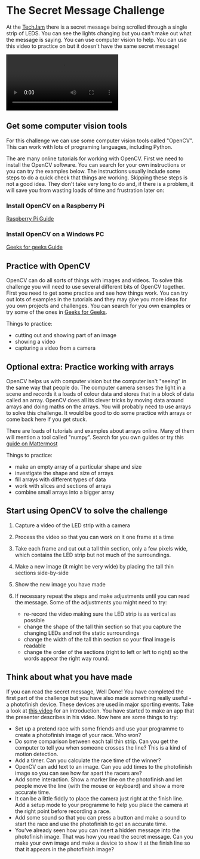 # The Secret Message Challenge

At the [TechJam](https://techjam.softwarecornwall.org/) there is a secret message being scrolled through a single strip of LEDS. You can see the lights changing but you can't make out what the message is saying. You can use computer vision to help. You can use this video to practice on but it doesn't have the same secret message!

![test message](IMG_6230.mp4)

## Get some computer vision tools

For this challenge we can use some computer vision tools called "OpenCV". This can work with lots of programing languages, including Python.

The are many online tutorials for working with OpenCV. First we need to install the OpenCV software. You can search for your own instructions or you can try the examples below. The instructions usually include some steps to do a quick check that things are working. Skipping these steps is not a good idea. They don't take very long to do and, if there is a problem, it will save you from wasting loads of time and frustration later on:

### Install OpenCV on a Raspberry Pi

[Raspberry Pi Guide](https://raspberrypi-guide.github.io/programming/install-opencv)

### Install OpenCV on a Windows PC

[Geeks for geeks Guide](https://www.geeksforgeeks.org/how-to-install-opencv-for-python-in-windows/)

## Practice with OpenCV

OpenCV can do all sorts of things with images and videos. To solve this challenge you will need to use several different bits of OpenCV together. First you need to get some practice and see how things work. You can try out lots of examples in the tutorials and they may give you more ideas for you own projects and challenges. You can search for you own examples or try some of the ones in [Geeks for Geeks](https://www.geeksforgeeks.org/opencv-python-tutorial/?ref=lbp).

Things to practice:

- cutting out and showing part of an image
- showing a video
- capturing a video from a camera

## Optional extra: Practice working with arrays

OpenCV helps us with computer vision but the computer isn't "seeing" in the same way that people do. The computer camera senses the light in a scene and records it a loads of colour data and stores that in a block of data called an array. OpenCV does all its clever tricks by moving data around arrays and doing maths on the arrays. You will probably need to use arrays to solve this challenge. It would be good to do some practice with arrays or come back here if you get stuck.

There are loads of tutorials and examples about arrays online. Many of them will mention a tool called "numpy". Search for you own guides or try this [guide on Mattermost](https://mattermost.com/blog/beginners-guide-to-numpy/)

Things to practice:
- make an empty array of a particular shape and size
- investigate the shape and size of arrays
- fill arrays with different types of data
- work with slices and sections of arrays
- combine small arrays into a bigger array

## Start using OpenCV to solve the challenge

1. Capture a video of the LED strip with a camera
2. Process the video so that you can work on it one frame at a time
3. Take each frame and cut out a tall thin section, only a few pixels wide, which contains the LED strip but not much of the surroundings.
4. Make a new image (it might be very wide) by placing the tall thin sections side-by-side
5. Show the new image you have made
6. If necessary repeat the steps and make adjustments until you can read the message. Some of the adjustments you might need to try:

    - re-record the video making sure the LED strip is as vertical as possible
    - change the shape of the tall thin section so that you capture the changing LEDs and not the static surroundings
    - change the width of the tall thin section so your final image is readable
    - change the order of the sections (right to left or left to right) so the words appear the right way round.

## Think about what you have made

If you can read the secret message, Well Done! You have completed the first part of the challenge but you have also made something really useful - a photofinish device. These devices are used in major sporting events. Take a look at [this video](https://www.youtube.com/watch?v=QGNgINohags) for an introduction. You have started to make an app that the presenter describes in his video. Now here are some things to try:

- Set up a pretend race with some friends and use your programme to create a photofinish image of your race. Who won?
- Do some comparison between each tall thin strip. Can you get the computer to tell you when someone crosses the line? This is a kind of motion detection.
- Add a timer. Can you calculate the race time of the winner?
- OpenCV can add text to an image. Can you add times to the photofinish image so you can see how far apart the racers are?
- Add some interaction. Show a marker line on the photofinish and let people move the line (with the mouse or keyboard) and show a more accurate time.
- It can be a little fiddly to place the camera just right at the finish line. Add a setup mode to your programme to help you place the camera at the right point before recording a race.
- Add some sound so that you can press a button and make a sound to start the race and use the photofinish to get an accurate time.
- You've already seen how you can insert a hidden message into the photofinish image. That was how you read the secret message. Can you make your own image and make a device to show it at the finish line so that it appears in the photofinish image?
